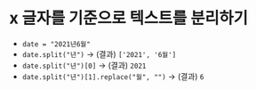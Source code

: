 # x 글자를 기준으로 텍스트를 분리하기
 - `date = "2021년6월"`
 - `date.split("년")` -> (결과) `['2021', '6월']`
 - `date.split("년")[0]` -> (결과) `2021`
 - `date.split("년")[1].replace("월", "")` -> (결과) `6`
